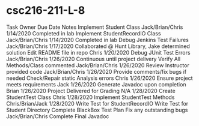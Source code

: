 # csc216-211-L-8

Task                                Owner                 Due Date       Notes
Implement Student Class             Jack/Brian/Chris      1/14/2020      Completed in lab
Implement StudentRecordIO Class     Jack/Brian/Chris      1/14/2020      Completed in lab
Debug Jenkins Test Failures         Jack/Brian/Chris      1/17/2020      Collaborated @ Hunt Library, Jake determined solution
Edit README file in repo            Chris                 1/20/2020
Debug JUnit Test Errors             Jack/Brian/Chris      1/26/2020      Continuous until project delivery
Verify All Methods/Class commented  Jack/Brian/Chris      1/26/2020
Review Instructor provided code     Jack/Brian/Chris      1/26/2020      Provide comments/fix bugs if needed
Check/Repair static Analysis errors Chris                 1/26/2020
Ensure project meets requirements   Jack                  1/26/2020
Generate Javadoc upon completion    Brian                 1/26/2020
Project Delivered for Grading       N/A                   1/28/2020
Create StudentTest Class            Chris                 1/28/2020
Implement StudentTest Methods       Chris/Brian/Jack      1/28/2020
Write Test for StudentRecordIO
Write Test for Student Directory
Complete BlackBox Test Plan
Fix any outstanding bugs            Jack/Brian/Chris
Complete Final Javadoc

